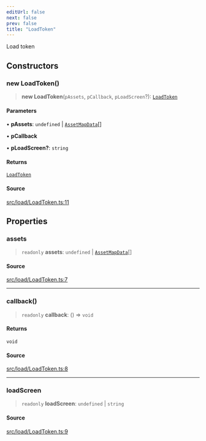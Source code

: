 ```yaml
---
editUrl: false
next: false
prev: false
title: "LoadToken"
---
```


Load token

## Constructors

### new LoadToken()

> **new LoadToken**(`pAssets`, `pCallback`, `pLoadScreen`?): [`LoadToken`](/api/classes/loadtoken/)

#### Parameters

• **pAssets**: `undefined` \| [`AssetMapData`](/api/classes/assetmapdata/)[]

• **pCallback**

• **pLoadScreen?**: `string`

#### Returns

[`LoadToken`](/api/classes/loadtoken/)

#### Source

[src/load/LoadToken.ts:11](https://github.com/relishinc/dill-pixel/blob/543438455c9a47928084300159416186c2aa1095/src/load/LoadToken.ts#L11)

## Properties

### assets

> `readonly` **assets**: `undefined` \| [`AssetMapData`](/api/classes/assetmapdata/)[]

#### Source

[src/load/LoadToken.ts:7](https://github.com/relishinc/dill-pixel/blob/543438455c9a47928084300159416186c2aa1095/src/load/LoadToken.ts#L7)

***

### callback()

> `readonly` **callback**: () => `void`

#### Returns

`void`

#### Source

[src/load/LoadToken.ts:8](https://github.com/relishinc/dill-pixel/blob/543438455c9a47928084300159416186c2aa1095/src/load/LoadToken.ts#L8)

***

### loadScreen

> `readonly` **loadScreen**: `undefined` \| `string`

#### Source

[src/load/LoadToken.ts:9](https://github.com/relishinc/dill-pixel/blob/543438455c9a47928084300159416186c2aa1095/src/load/LoadToken.ts#L9)
